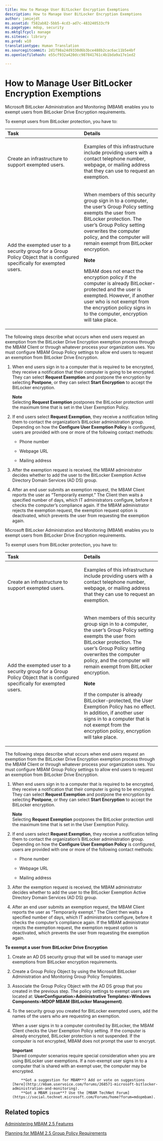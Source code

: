 ```yaml
---
title: How to Manage User BitLocker Encryption Exemptions
description: How to Manage User BitLocker Encryption Exemptions
author: jamiejdt
ms.assetid: f582ab82-5bb5-4cd3-ad7c-483240533cf9
ms.pagetype: mdop, security
ms.mktglfcycl: manage
ms.sitesec: library
ms.prod: w10
translationtype: Human Translation
ms.sourcegitcommit: 2d1f98a24d9330d6b3bce488b2cac6ac11b5e4bf
ms.openlocfilehash: e55cf932a420dcc987841761c4b1bda9a17e1ed2

---
```



# How to Manage User BitLocker Encryption Exemptions


Microsoft BitLocker Administration and Monitoring (MBAM) enables you to exempt users from BitLocker Drive Encryption requirements.

To exempt users from BitLocker protection, you have to:

<table>
<colgroup>
<col width="50%" />
<col width="50%" />
</colgroup>
<thead>
<tr class="header">
<th align="left">Task</th>
<th align="left">Details</th>
</tr>
</thead>
<tbody>
<tr class="odd">
<td align="left"><p>Create an infrastructure to support exempted users.</p></td>
<td align="left"><p>Examples of this infrastructure include providing users with a contact telephone number, webpage, or mailing address that they can use to request an exemption.</p></td>
</tr>
<tr class="even">
<td align="left"><p>Add the exempted user to a security group for a Group Policy Object that is configured specifically for exempted users.</p></td>
<td align="left"><p>When members of this security group sign in to a computer, the user’s Group Policy setting exempts the user from BitLocker protection. The user’s Group Policy setting overwrites the computer policy, and the computer will remain exempt from BitLocker encryption.</p>
<div class="alert">
<strong>Note</strong>  
<p>MBAM does not enact the encryption policy if the computer is already BitLocker-protected and the user is exempted. However, if another user who is not exempt from the encryption policy signs in to the computer, encryption will take place.</p>
</div>
<div>
 
</div></td>
</tr>
</tbody>
</table>

 

The following steps describe what occurs when end users request an exemption from the BitLocker Drive Encryption exemption process through the MBAM Client or through whatever process your organization uses. You must configure MBAM Group Policy settings to allow end users to request an exemption from BitLocker Drive Encryption.

1.  When end users sign in to a computer that is required to be encrypted, they receive a notification that their computer is going to be encrypted. They can select **Request Exemption** and postpone the encryption by selecting **Postpone**, or they can select **Start Encryption** to accept the BitLocker encryption.

    **Note**  
    Selecting **Request Exemption** postpones the BitLocker protection until the maximum time that is set in the User Exemption Policy.

     

2.  If end users select **Request Exemption**, they receive a notification telling them to contact the organization’s BitLocker administration group. Depending on how the **Configure User Exemption Policy** is configured, users are provided with one or more of the following contact methods:

    -   Phone number

    -   Webpage URL

    -   Mailing address

3.  After the exemption request is received, the MBAM administrator decides whether to add the user to the BitLocker Exemption Active Directory Domain Services (AD DS) group.

4.  After an end user submits an exemption request, the MBAM Client reports the user as “Temporarily exempt.” The Client then waits a specified number of days, which IT administrators configure, before it checks the computer’s compliance again. If the MBAM administrator rejects the exemption request, the exemption request option is deactivated, which prevents the user from requesting the exemption again.

Microsoft BitLocker Administration and Monitoring (MBAM) enables you to exempt users from BitLocker Drive Encryption requirements.

To exempt users from BitLocker protection, you have to:

<table>
<colgroup>
<col width="50%" />
<col width="50%" />
</colgroup>
<thead>
<tr class="header">
<th align="left">Task</th>
<th align="left">Details</th>
</tr>
</thead>
<tbody>
<tr class="odd">
<td align="left"><p>Create an infrastructure to support exempted users.</p></td>
<td align="left"><p>Examples of this infrastructure include providing users with a contact telephone number, webpage, or mailing address that they can use to request an exemption.</p></td>
</tr>
<tr class="even">
<td align="left"><p>Add the exempted user to a security group for a Group Policy Object that is configured specifically for exempted users.</p></td>
<td align="left"><p>When members of this security group sign in to a computer, the user’s Group Policy setting exempts the user from BitLocker protection. The user’s Group Policy setting overwrites the computer policy, and the computer will remain exempt from BitLocker encryption.</p>
<div class="alert">
<strong>Note</strong>  
<p>If the computer is already BitLocker-protected, the User Exemption Policy has no effect. In addition, if another user signs in to a computer that is not exempt from the encryption policy, encryption will take place.</p>
</div>
<div>
 
</div></td>
</tr>
</tbody>
</table>

 

The following steps describe what occurs when end users request an exemption from the BitLocker Drive Encryption exemption process through the MBAM Client or through whatever process your organization uses. You must configure MBAM Group Policy settings to allow end users to request an exemption from BitLocker Drive Encryption.

1.  When end users sign in to a computer that is required to be encrypted, they receive a notification that their computer is going to be encrypted. They can select **Request Exemption** and postpone the encryption by selecting **Postpone**, or they can select **Start Encryption** to accept the BitLocker encryption.

    **Note**  
    Selecting **Request Exemption** postpones the BitLocker protection until the maximum time that is set in the User Exemption Policy.

     

2.  If end users select **Request Exemption**, they receive a notification telling them to contact the organization’s BitLocker administration group. Depending on how the **Configure User Exemption Policy** is configured, users are provided with one or more of the following contact methods:

    -   Phone number

    -   Webpage URL

    -   Mailing address

3.  After the exemption request is received, the MBAM administrator decides whether to add the user to the BitLocker Exemption Active Directory Domain Services (AD DS) group.

4.  After an end user submits an exemption request, the MBAM Client reports the user as “Temporarily exempt.” The Client then waits a specified number of days, which IT administrators configure, before it checks the computer’s compliance again. If the MBAM administrator rejects the exemption request, the exemption request option is deactivated, which prevents the user from requesting the exemption again.

**To exempt a user from BitLocker Drive Encryption**

1.  Create an AD DS security group that will be used to manage user exemptions from BitLocker encryption requirements.

2.  Create a Group Policy Object by using the Microsoft BitLocker Administration and Monitoring Group Policy Templates.

3.  Associate the Group Policy Object with the AD DS group that you created in the previous step. The policy settings to exempt users are located at: **UserConfiguration**&gt;**Administrative Templates**&gt;**Windows Components**&gt;**MDOP MBAM (BitLocker Management)**.

4.  To the security group you created for BitLocker exempted users, add the names of the users who are requesting an exemption.

    When a user signs in to a computer controlled by BitLocker, the MBAM Client checks the User Exemption Policy setting. If the computer is already encrypted, BitLocker protection is not suspended. If the computer is not encrypted, MBAM does not prompt the user to encrypt.

    **Important**  
    Shared computer scenarios require special consideration when you are using BitLocker user exemptions. If a non-exempt user signs in to a computer that is shared with an exempt user, the computer may be encrypted.

     

    
            **Got a suggestion for MBAM**? Add or vote on suggestions [here](http://mbam.uservoice.com/forums/268571-microsoft-bitlocker-administration-and-monitoring). 
            **Got a MBAM issue**? Use the [MBAM TechNet Forum](https://social.technet.microsoft.com/Forums/home?forum=mdopmbam).

## Related topics


[Administering MBAM 2.5 Features](administering-mbam-25-features.md)

[Planning for MBAM 2.5 Group Policy Requirements](planning-for-mbam-25-group-policy-requirements.md)

 

 








<!--HONumber=Jun16_HO4-->


